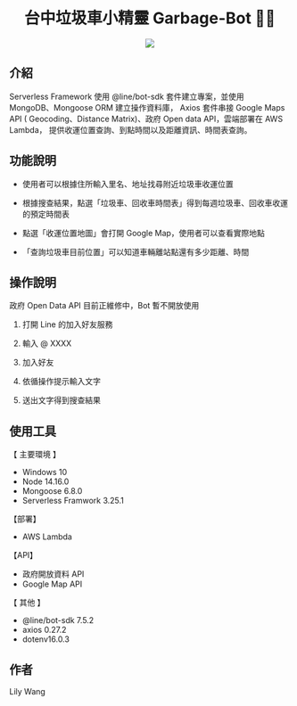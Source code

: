 <h1 align="center">台中垃圾車小精靈 Garbage-Bot 🧚‍♀️</h1>

<div align="center"><img src="https://user-images.githubusercontent.com/92621470/208349845-ccce5273-356d-41f9-81c4-60acf5ef48c8.png"></div>

<h2>介紹</h2>  
Serverless Framework 使用 @line/bot-sdk 套件建立專案，並使用 MongoDB、Mongoose ORM 建立操作資料庫，
Axios 套件串接 Google Maps API ( Geocoding、Distance Matrix)、政府 Open data API，雲端部署在 AWS Lambda，
提供收運位置查詢、到點時間以及距離資訊、時間表查詢。

<h2>功能說明</h2>  

* 使用者可以根據住所輸入里名、地址找尋附近垃圾車收運位置  

* 根據搜查結果，點選「垃圾車、回收車時間表」得到每週垃圾車、回收車收運的預定時間表   

* 點選「收運位置地圖」會打開 Google Map，使用者可以查看實際地點     

* 「查詢垃圾車目前位置」可以知道車輛離站點還有多少距離、時間      

<h2>操作說明</h2>
政府 Open Data API 目前正維修中，Bot 暫不開放使用  

1. 打開 Line 的加入好友服務  

2. 輸入 @ XXXX  

3. 加入好友  

4. 依循操作提示輸入文字  

5. 送出文字得到搜查結果  


<h2>使用工具</h2>

【 主要環境 】  
* Windows 10    
* Node 14.16.0  
* Mongoose 6.8.0  
* Serverless Framwork 3.25.1   

【部署】  
* AWS Lambda  

【API】  
* 政府開放資料 API  
* Google Map API  

【 其他 】  
* @line/bot-sdk 7.5.2  
* axios 0.27.2  
* dotenv16.0.3  

<h2>作者</h2>
Lily Wang

